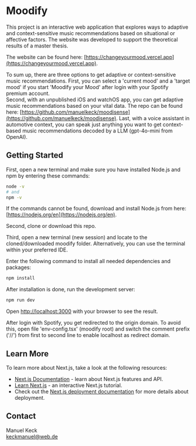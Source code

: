 # Moodify

This project is an interactive web application that explores ways to
adaptive and context-sensitive music recommendations based on situational
or affective factors.
The website was developed to support the theoretical results of a master thesis.

The website can be found here: [https://changeyourmood.vercel.app](https://changeyourmood.vercel.app).

To sum up, there are three options to get adaptive or context-sensitive music recommendations.
First, you can select a 'current mood' and a 'target mood' if you start 'Moodify your Mood' after login
with your Spotify premium account.\
Second, with an unpublished iOS and watchOS app, you can get adaptive music recommendations based on your vital data.
The repo can be found here: [https://github.com/manuelkeck/moodisense](https://github.com/manuelkeck/moodisense).
Last, with a voice assistant in automotive context, you can speak just anything you want to get context-based 
music recommendations decoded by a LLM (gpt-4o-mini from OpenAI).

## Getting Started

First, open a new terminal and make sure you have installed Node.js and npm by entering these commands:
```bash
node -v
# and
npm -v
```
If the commands cannot be found, download and install Node.js from here: [https://nodejs.org/en](https://nodejs.org/en).

Second, clone or download this repo.

Third, open a new terminal (new session) and locate to the cloned/downloaded moodify folder.
Alternatively, you can use the terminal within your preferred IDE.

Enter the following command to install all needed dependencies and packages:
```bash
npm install
```

After installation is done, run the development server:

```bash
npm run dev
```

Open [http://localhost:3000](http://localhost:3000) with your browser to see the result.

After login with Spotify, you get redirected to the origin domain.
To avoid this, open file 'env-config.tsx' (moodify root) and switch the comment prefix ('//') from first to second line to enable localhost as redirect domain.

## Learn More

To learn more about Next.js, take a look at the following resources:

- [Next.js Documentation](https://nextjs.org/docs) - learn about Next.js features and API.
- [Learn Next.js](https://nextjs.org/learn) - an interactive Next.js tutorial.
- Check out the [Next.js deployment documentation](https://nextjs.org/docs/deployment) for more details about deployment.

## Contact
Manuel Keck\
keckmanuel@web.de
